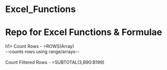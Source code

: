 # Excel_Functions
<h1>Repo for Excel Functions &amp; Formulae</h1>h1>
Count Rows - =ROWS(Array) 
<br>--counts rows using range/arrays--</br>
<br>Count Filtered Rows - =SUBTOTAL(3,B90:B199)</br>
